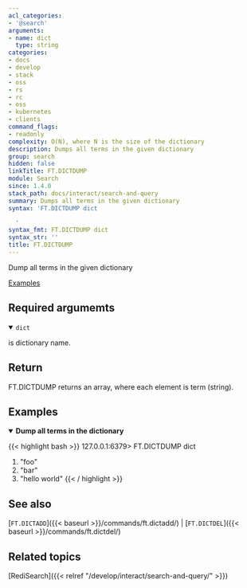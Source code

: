 ```yaml
---
acl_categories:
- '@search'
arguments:
- name: dict
  type: string
categories:
- docs
- develop
- stack
- oss
- rs
- rc
- oss
- kubernetes
- clients
command_flags:
- readonly
complexity: O(N), where N is the size of the dictionary
description: Dumps all terms in the given dictionary
group: search
hidden: false
linkTitle: FT.DICTDUMP
module: Search
since: 1.4.0
stack_path: docs/interact/search-and-query
summary: Dumps all terms in the given dictionary
syntax: 'FT.DICTDUMP dict

  '
syntax_fmt: FT.DICTDUMP dict
syntax_str: ''
title: FT.DICTDUMP
---
```


Dump all terms in the given dictionary

[Examples](#examples)

## Required argumemts

<details open>
<summary><code>dict</code></summary>

is dictionary name.
</details>

## Return

FT.DICTDUMP returns an array, where each element is term (string).

## Examples

<details open>
<summary><b>Dump all terms in the dictionary</b></summary>

{{< highlight bash >}}
127.0.0.1:6379> FT.DICTDUMP dict
1) "foo"
2) "bar"
3) "hello world"
{{< / highlight >}}
</details>

## See also

[`FT.DICTADD`]({{< baseurl >}}/commands/ft.dictadd/) | [`FT.DICTDEL`]({{< baseurl >}}/commands/ft.dictdel/)

## Related topics

[RediSearch]({{< relref "/develop/interact/search-and-query/" >}})


